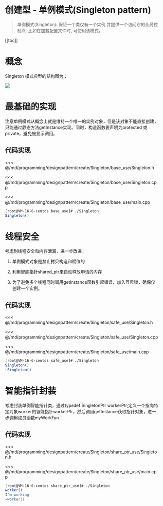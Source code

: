 # 创建型 - 单例模式(Singleton pattern)

> 单例模式(Singleton): 保证一个类仅有一个实例,并提供一个访问它的全局控制点. 比如在加载配置文件时, 可使用该模式。

​[[toc]]

# 概念

Singleton 模式典型的结构图为：

![](/_images/programming/designpattern/create/Singleton.png)

# 最基础的实现

注意单例模式从概念上就是维持一个唯一的实例对象，但是该对象不能直接创建，只能通过静态方法getInstance实现。同时，构造函数要声明为protected 或 private，避免被显示调用。

## 代码实现

<<< @/md/programming/designpattern/create/Singleton/base_use/Singleton.h

<<< @/md/programming/designpattern/create/Singleton/base_use/Singleton.cpp

<<< @/md/programming/designpattern/create/Singleton/base_use/main.cpp

```bash
[root@VM-16-6-centos base_use]# ./Singleton
Singleton()
```

# 线程安全

考虑到线程安全和内存泄漏，进一步改进：

1. 单例模式对象是禁止拷贝构造和赋值的

2. 利用智能指针shared_ptr来自动释放申请的内存

3. 为了避免多个线程同时调用getInstance函数引起错误，加入互斥锁，确保仅创建一个实例。

## 代码实现

<<< @/md/programming/designpattern/create/Singleton/safe_use/Singleton.h

<<< @/md/programming/designpattern/create/Singleton/safe_use/Singleton.cpp

<<< @/md/programming/designpattern/create/Singleton/safe_use/main.cpp

```bash
[root@VM-16-6-centos safe_use]# ./Singleton
Singleton()
~Singleton()
```

# 智能指针封装

考虑封装单例智能指针类，通过typedef SingletonPtr<worker> workerPtr;定义一个指向特定对象worker的智能指针workerPtr，然后调用getInstance获取指针对象，进一步调用成员函数myWorkFun：

## 代码实现

<<< @/md/programming/designpattern/create/Singleton/share_ptr_use/Singleton.h

<<< @/md/programming/designpattern/create/Singleton/share_ptr_use/main.cpp

```bash
[root@VM-16-6-centos share_ptr_use]# ./Singleton
worker()
I'm working
~worker()
```